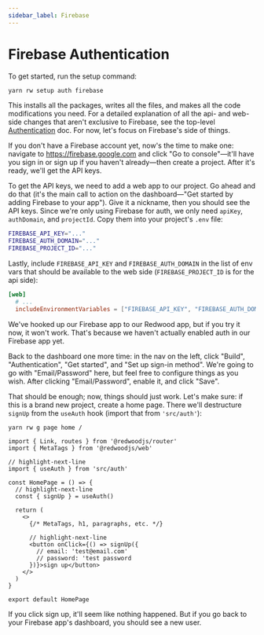 ```yaml
---
sidebar_label: Firebase
---
```


# Firebase Authentication

To get started, run the setup command:

```bash
yarn rw setup auth firebase
```

This installs all the packages, writes all the files, and makes all the code modifications you need.
For a detailed explanation of all the api- and web-side changes that aren't exclusive to Firebase, see the top-level [Authentication](../authentication.md) doc.
For now, let's focus on Firebase's side of things.

If you don't have a Firebase account yet, now's the time to make one: navigate to https://firebase.google.com and click "Go to console"—it'll have you sign in or sign up if you haven't already—then create a project.
After it's ready, we'll get the API keys.

To get the API keys, we need to add a web app to our project.
Go ahead and do that (it's the main call to action on the dashboard—"Get started by adding Firebase to your app").
Give it a nickname, then you should see the API keys.
Since we're only using Firebase for auth, we only need `apiKey`, `authDomain`, and `projectId`.
Copy them into your project's `.env` file:

```bash title=".env"
FIREBASE_API_KEY="..."
FIREBASE_AUTH_DOMAIN="..."
FIREBASE_PROJECT_ID="..."
```

Lastly, include `FIREBASE_API_KEY` and `FIREBASE_AUTH_DOMAIN` in the list of env vars that should be available to the web side (`FIREBASE_PROJECT_ID` is for the api side):

```toml title="redwood.toml"
[web]
  # ...
  includeEnvironmentVariables = ["FIREBASE_API_KEY", "FIREBASE_AUTH_DOMAIN"]
```

We've hooked up our Firebase app to our Redwood app, but if you try it now, it won't work.
That's because we haven't actually enabled auth in our Firebase app yet.

Back to the dashboard one more time: in the nav on the left, click "Build", "Authentication", "Get started", and "Set up sign-in method".
We're going to go with "Email/Password" here, but feel free to configure things as you wish.
After clicking "Email/Password", enable it, and click "Save".

That should be enough; now, things should just work.
Let's make sure: if this is a brand new project, create a home page.
There we'll destructure `signUp` from the `useAuth` hook (import that from `'src/auth'`):

```
yarn rw g page home /
```

```tsx title="web/src/pages/HomePage.tsx"
import { Link, routes } from '@redwoodjs/router'
import { MetaTags } from '@redwoodjs/web'

// highlight-next-line
import { useAuth } from 'src/auth'

const HomePage = () => {
  // highlight-next-line
  const { signUp } = useAuth()

  return (
    <>
      {/* MetaTags, h1, paragraphs, etc. */}

      // highlight-next-line
      <button onClick={() => signUp({
        // email: 'test@email.com'
        // password: 'test password
      })}>sign up</button>
    </>
  )
}

export default HomePage
```

If you click sign up, it'll seem like nothing happened. But if you go back to your Firebase app's dashboard, you should see a new user.
